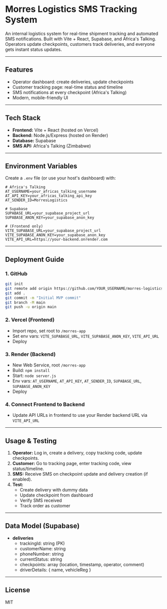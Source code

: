 # Morres Logistics SMS Tracking System

An internal logistics system for real-time shipment tracking and automated SMS notifications. Built with Vite + React, Supabase, and Africa's Talking. Operators update checkpoints, customers track deliveries, and everyone gets instant status updates.

---

## Features
- Operator dashboard: create deliveries, update checkpoints
- Customer tracking page: real-time status and timeline
- SMS notifications at every checkpoint (Africa's Talking)
- Modern, mobile-friendly UI

---

## Tech Stack
- **Frontend:** Vite + React (hosted on Vercel)
- **Backend:** Node.js/Express (hosted on Render)
- **Database:** Supabase
- **SMS API:** Africa's Talking (Zimbabwe)

---

## Environment Variables
Create a `.env` file (or use your host's dashboard) with:

```
# Africa's Talking
AT_USERNAME=your_africas_talking_username
AT_API_KEY=your_africas_talking_api_key
AT_SENDER_ID=MorresLogistics

# Supabase
SUPABASE_URL=your_supabase_project_url
SUPABASE_ANON_KEY=your_supabase_anon_key

# (Frontend only)
VITE_SUPABASE_URL=your_supabase_project_url
VITE_SUPABASE_ANON_KEY=your_supabase_anon_key
VITE_API_URL=https://your-backend.onrender.com
```

---

## Deployment Guide

### 1. GitHub
```bash
git init
git remote add origin https://github.com/YOUR_USERNAME/morres-logistics.git
git add .
git commit -m "Initial MVP commit"
git branch -M main
git push -u origin main
```

### 2. Vercel (Frontend)
- Import repo, set root to `/morres-app`
- Set env vars: `VITE_SUPABASE_URL`, `VITE_SUPABASE_ANON_KEY`, `VITE_API_URL`
- Deploy

### 3. Render (Backend)
- New Web Service, root `/morres-app`
- Build: `npm install`
- Start: `node server.js`
- Env vars: `AT_USERNAME`, `AT_API_KEY`, `AT_SENDER_ID`, `SUPABASE_URL`, `SUPABASE_ANON_KEY`
- Deploy

### 4. Connect Frontend to Backend
- Update API URLs in frontend to use your Render backend URL via `VITE_API_URL`

---

## Usage & Testing
1. **Operator:** Log in, create a delivery, copy tracking code, update checkpoints.
2. **Customer:** Go to tracking page, enter tracking code, view status/timeline.
3. **SMS:** Receive SMS on checkpoint update and delivery creation (if enabled).
4. **Test:**
   - Create delivery with dummy data
   - Update checkpoint from dashboard
   - Verify SMS received
   - Track order as customer

---

## Data Model (Supabase)
- **deliveries**
  - trackingId: string (PK)
  - customerName: string
  - phoneNumber: string
  - currentStatus: string
  - checkpoints: array (location, timestamp, operator, comment)
  - driverDetails: { name, vehicleReg }

---

## License
MIT
